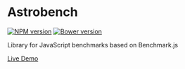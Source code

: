 # Astrobench

[![NPM version](https://badge.fury.io/js/astrobench.png)](http://badge.fury.io/js/astrobench)
[![Bower version](https://badge.fury.io/bo/astrobench.png)](http://badge.fury.io/bo/astrobench)

Library for JavaScript benchmarks based on Benchmark.js

[Live Demo](https://kupriyanenko.github.io/astrobench/demo.html)
